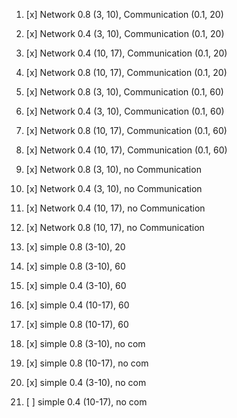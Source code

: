 1. [x] Network 0.8 (3, 10), Communication (0.1, 20)
2. [x] Network 0.4 (3, 10), Communication (0.1, 20)
3. [x] Network 0.4 (10, 17), Communication (0.1, 20)
4. [x] Network 0.8 (10, 17), Communication (0.1, 20)
5. [x] Network 0.8 (3, 10), Communication (0.1, 60)
6. [x] Network 0.4 (3, 10), Communication (0.1, 60)
7. [x] Network 0.8 (10, 17), Communication (0.1, 60)
8. [x] Network 0.4 (10, 17), Communication (0.1, 60)
9. [x] Network 0.8 (3, 10), no Communication
10. [x] Network 0.4 (3, 10), no Communication
11. [x] Network 0.4 (10, 17), no Communication
12. [x] Network 0.8 (10, 17), no Communication
13. [x] simple 0.8 (3-10), 20
14. [x] simple 0.8 (3-10), 60
15. [x] simple 0.4 (3-10), 60
16. [x] simple 0.4 (10-17), 60
17. [x] simple 0.8 (10-17), 60


18. [x] simple 0.8 (3-10), no com
19. [x] simple 0.8 (10-17), no com
20. [x] simple 0.4 (3-10), no com
21. [ ] simple 0.4 (10-17), no com
